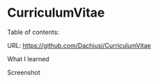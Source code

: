 # CurriculumVitae

Table of contents: 

URL: https://github.com/Dachiusi/CurriculumVitae

What I learned

Screenshot 
